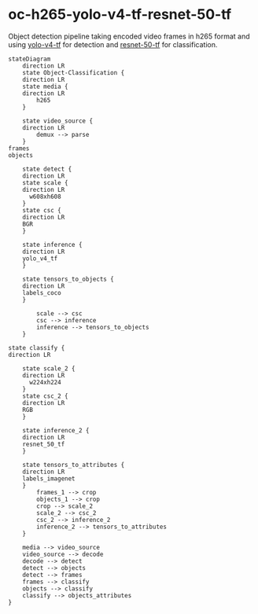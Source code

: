 # oc-h265-yolo-v4-tf-resnet-50-tf

Object detection pipeline taking encoded video frames in h265 format and using [yolo-v4-tf](https://github.com/openvinotoolkit/open_model_zoo/tree/master/models/public/yolo-v4-tf) for detection and [resnet-50-tf](https://github.com/openvinotoolkit/open_model_zoo/tree/master/models/public/resnet-50-tf) for classification.

```mermaid
stateDiagram
    direction LR  
    state Object-Classification {
    direction LR
    state media {
	direction LR
		h265
    }

    state video_source {
	direction LR
		demux --> parse 
    }
frames
objects

    state detect {
	direction LR
    state scale {
	direction LR
      w608xh608
    }
    state csc {
	direction LR
    BGR
    }

    state inference {
	direction LR
    yolo_v4_tf
    }

    state tensors_to_objects {
	direction LR
    labels_coco
    }

		scale --> csc
		csc --> inference
		inference --> tensors_to_objects
    }

state classify {
direction LR
    
    state scale_2 {
	direction LR
      w224xh224
    }
    state csc_2 {
	direction LR
    RGB
    }

    state inference_2 {
	direction LR
    resnet_50_tf
    }

    state tensors_to_attributes {
	direction LR
    labels_imagenet
    }
	    frames_1 --> crop
		objects_1 --> crop
	    crop --> scale_2
		scale_2 --> csc_2
		csc_2 --> inference_2
		inference_2 --> tensors_to_attributes
    }
    
    media --> video_source
    video_source --> decode
    decode --> detect
	detect --> objects
	detect --> frames
	frames --> classify
	objects --> classify
    classify --> objects_attributes
} 
```

